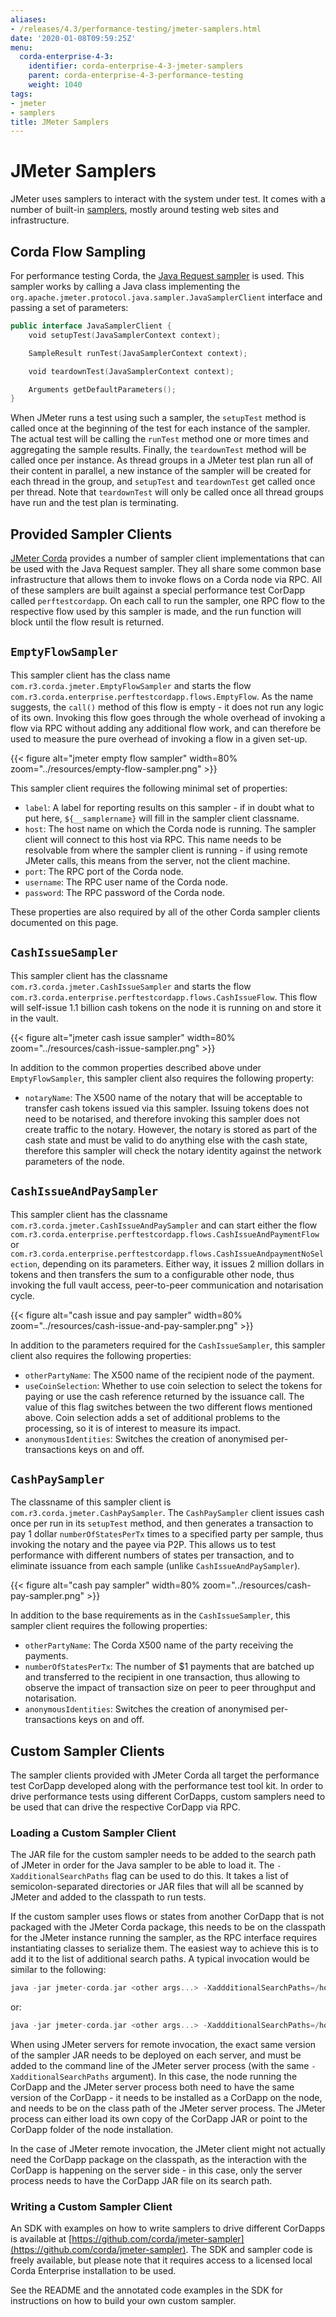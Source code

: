 ```yaml
---
aliases:
- /releases/4.3/performance-testing/jmeter-samplers.html
date: '2020-01-08T09:59:25Z'
menu:
  corda-enterprise-4-3:
    identifier: corda-enterprise-4-3-jmeter-samplers
    parent: corda-enterprise-4-3-performance-testing
    weight: 1040
tags:
- jmeter
- samplers
title: JMeter Samplers
---
```



# JMeter Samplers

JMeter uses samplers to interact with the system under test. It comes with a number of built-in
[samplers](https://jmeter.apache.org/usermanual/component_reference.html#samplers), mostly
around testing web sites and infrastructure.


## Corda Flow Sampling

For performance testing Corda, the [Java Request sampler](https://jmeter.apache.org/usermanual/component_reference.html#Java_Request) is used. This sampler works by calling
a Java class implementing the `org.apache.jmeter.protocol.java.sampler.JavaSamplerClient` interface and passing
a set of parameters:

```kotlin
public interface JavaSamplerClient {
    void setupTest(JavaSamplerContext context);

    SampleResult runTest(JavaSamplerContext context);

    void teardownTest(JavaSamplerContext context);

    Arguments getDefaultParameters();
}
```

When JMeter runs a test using such a sampler, the `setupTest` method is called once at the beginning of the test for each instance of the sampler. The actual test will be calling the `runTest` method one or more times and aggregating the sample results. Finally, the `teardownTest` method will be called once per instance. As thread groups in a JMeter test plan run all of their content in parallel, a new instance of the sampler will be created for each thread in the group, and `setupTest` and `teardownTest` get called once per thread. Note that `teardownTest` will only be called once all thread groups have run and the test plan is terminating.


## Provided Sampler Clients

[JMeter Corda](running-jmeter-corda.md) provides a number of sampler client implementations that can be used with the Java Request sampler. They all share some common base infrastructure that allows them to invoke flows on a Corda node via RPC. All of these samplers are built against a special performance test CorDapp called `perftestcordapp`. On each call to run the sampler, one RPC flow to the respective flow used by this sampler is made, and the run function will block until the flow result is returned.



## `EmptyFlowSampler`
This sampler client has the class name `com.r3.corda.jmeter.EmptyFlowSampler` and starts the flow `com.r3.corda.enterprise.perftestcordapp.flows.EmptyFlow`. As the name suggests, the `call()` method of this flow is empty - it does not run any logic of its own. Invoking this flow goes through the whole overhead of invoking a flow via RPC without adding any additional flow work, and can therefore be used to measure the pure overhead of invoking a flow in a given set-up.

{{< figure alt="jmeter empty flow sampler" width=80% zoom="../resources/empty-flow-sampler.png" >}}

This sampler client requires the following minimal set of properties:
 * `label`: A label for reporting results on this sampler - if in doubt what to put here, `${__samplername}` will fill in the sampler client classname.
* `host`: The host name on which the Corda node is running. The sampler client will connect to this host via RPC. This name needs to be resolvable from where the sampler client is running - if using remote JMeter calls, this means from the server, not the client machine.
* `port`: The RPC port of the Corda node.
* `username`: The RPC user name of the Corda node.
* `password`: The RPC password of the Corda node.

These properties are also required by all of the other Corda sampler clients documented on this page.

## `CashIssueSampler`
This sampler client has the classname `com.r3.corda.jmeter.CashIssueSampler` and starts the flow
`com.r3.corda.enterprise.perftestcordapp.flows.CashIssueFlow`. This flow will self-issue 1.1 billion cash tokens on the node it is running on and store it in the vault.


{{< figure alt="jmeter cash issue sampler" width=80% zoom="../resources/cash-issue-sampler.png" >}}

In addition to the common properties described above under `EmptyFlowSampler`, this sampler client also requires the following property:
* `notaryName`: The X500 name of the notary that will be acceptable to transfer cash tokens issued via this sampler. Issuing tokens does not need to be notarised, and therefore invoking this sampler does not create traffic to the notary. However, the notary is stored as part of the cash state and must be valid to do anything else with the cash state, therefore this sampler will check the notary identity against the network parameters of the node.

## `CashIssueAndPaySampler`
This sampler client has the classname `com.r3.corda.jmeter.CashIssueAndPaySampler` and can start either the flow `com.r3.corda.enterprise.perftestcordapp.flows.CashIssueAndPaymentFlow` or
`com.r3.corda.enterprise.perftestcordapp.flows.CashIssueAndpaymentNoSelection`, depending on its parameters. Either way, it issues 2 million dollars in tokens and then transfers the sum to a configurable other node, thus invoking the full vault access, peer-to-peer communication and notarisation cycle.

{{< figure alt="cash issue and pay sampler" width=80% zoom="../resources/cash-issue-and-pay-sampler.png" >}}


In addition to the parameters required for the `CashIssueSampler`, this sampler client also requires the following properties:
* `otherPartyName`: The X500 name of the recipient node of the payment.
* `useCoinSelection`: Whether to use coin selection to select the tokens for paying or use the cash reference returned by the issuance call. The value of this flag switches between the two different flows mentioned above. Coin selection adds a set of additional problems to the processing, so it is of interest to measure its impact.
* `anonymousIdentities`: Switches the creation of anonymised per-transactions keys on and off.

## `CashPaySampler`
The classname of this sampler client is `com.r3.corda.jmeter.CashPaySampler`. The `CashPaySampler` client issues cash once per run in its `setupTest` method, and then generates a transaction to pay 1 dollar `numberOfStatesPerTx` times to a specified party per sample, thus invoking the notary and the payee via P2P. This allows us to test performance with different numbers of states per transaction, and to eliminate issuance from each sample (unlike `CashIssueAndPaySampler`).

{{< figure alt="cash pay sampler" width=80% zoom="../resources/cash-pay-sampler.png" >}}

In addition to the base requirements as in the `CashIssueSampler`, this sampler client requires the following properties:
* `otherPartyName`: The Corda X500 name of the party receiving the payments.
* `numberOfStatesPerTx`: The number of $1 payments that are batched up and transferred to the recipient in one transaction, thus allowing to observe the impact of transaction size on peer to peer throughput and notarisation.
* `anonymousIdentities`: Switches the creation of anonymised per-transactions keys on and off.

## Custom Sampler Clients

The sampler clients provided with JMeter Corda all target the performance test CorDapp developed along with the performance test tool kit. In order to drive performance tests using different CorDapps, custom samplers need to be used that can drive the respective CorDapp via RPC.

### Loading a Custom Sampler Client

The JAR file for the custom sampler needs to be added to the search path of JMeter in order for the Java sampler to be able to load it. The `-XadditionalSearchPaths` flag can be used to do this. It takes a list of semicolon-separated directories or JAR files that will all be scanned by JMeter and added to the classpath to run tests.

If the custom sampler uses flows or states from another CorDapp that is not packaged with the JMeter Corda package, this needs to be on the classpath for the JMeter instance running the sampler, as the RPC interface
requires instantiating classes to serialize them. The easiest way to achieve this is to add it to the list of additional search paths. A typical invocation would be similar to the following:

```kotlin
java -jar jmeter-corda.jar <other args...> -XaddditionalSearchPaths=/home/<user>/mySampler.jar;/home/<user>/myCorDapp.jar
```
or:

```kotlin
java -jar jmeter-corda.jar <other args...> -XaddditionalSearchPaths=/home/<user>/mySampler.jar;<node installation dir>/cordapps/myCordapp.jar
```

When using JMeter servers for remote invocation, the exact same version of the sampler JAR needs to be deployed on each
server, and must be added to the command line of the JMeter server process (with the same `-XadditionalSearchPaths` argument).
In this case, the node running the CorDapp and the JMeter server process both need to have the same version of the CorDapp - it needs to be installed as a CorDapp on the node, and needs to be on the class path of the JMeter server process. The JMeter process can either load its own copy of the CorDapp JAR or point to the CorDapp folder of the node installation.

In the case of JMeter remote invocation, the JMeter client might not actually need the CorDapp package on the classpath,
as the interaction with the CorDapp is happening on the server side - in this case, only the server process needs to have the CorDapp JAR
file on its search path.


### Writing a Custom Sampler Client

An SDK with examples on how to write samplers to drive different CorDapps is available at [https://github.com/corda/jmeter-sampler](https://github.com/corda/jmeter-sampler). The SDK and sampler code is freely available, but please note that it requires access to a licensed local Corda Enterprise installation to be used.

See the README and the annotated code examples in the SDK for instructions on how to build your own custom sampler.
